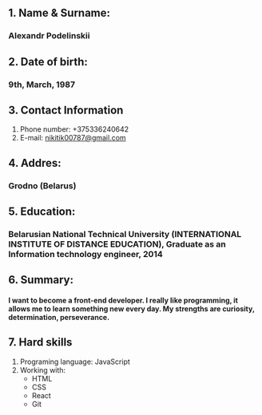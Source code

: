## 1. Name & Surname: 
### Alexandr Podelinskii

## 2. Date of birth:
### 9th, March, 1987

## 3. Contact Information
 1. Phone number: +375336240642
 2. E-mail: nikitik00787@gmail.com

## 4. Addres: 
###  Grodno (Belarus) 

## 5. Education:
### Belarusian National Technical University (INTERNATIONAL INSTITUTE OF DISTANCE EDUCATION), Graduate as an Information technology engineer, 2014

## 6. Summary:
#### I want to become a front-end developer. I really like programming, it allows me to learn something new every day. My strengths are curiosity, determination, perseverance.

## 7. Hard skills
 1. Programing language: JavaScript
 2. Working with:
     * HTML
     * CSS
     * React
     * Git
